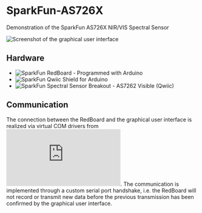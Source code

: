 # SparkFun-AS726X
Demonstration of the SparkFun AS726X NIR/VIS Spectral Sensor

![Screenshot of the graphical user interface](https://github.com/crickert1234/SparkFun-AS726X/blob/master/SpectralSensorAS726X.png)

## Hardware
* ![SparkFun RedBoard - Programmed with Arduino](https://www.sparkfun.com/products/13975)
* ![SparkFun Qwiic Shield for Arduino](https://www.sparkfun.com/products/14352)
* ![SparkFun Spectral Sensor Breakout - AS7262 Visible (Qwiic)](https://www.sparkfun.com/products/14347)

## Communication
The connection between the RedBoard and the graphical user interface is realized via virtual COM drivers from ![FTDI](http://www.ftdichip.com/Drivers/VCP.htm). The communication is implemented through a custom serial port handshake, i.e. the RedBoard will not record or transmit new data before the previous transmission has been confirmed by the graphical user interface.
